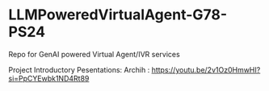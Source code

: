 # LLMPoweredVirtualAgent-G78-PS24
Repo for GenAI powered Virtual Agent/IVR services

Project Introductory Pesentations:
Archih : https://youtu.be/2v1Oz0HmwHI?si=PpCYEwbk1ND4Rt89
